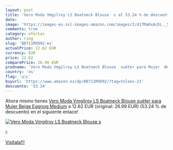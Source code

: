 ```yaml
---
layout: post
title: 'Vero Moda Vmgilroy LS Boatneck Blouse  s al 53.24 % de descuento'
date: 
image: 'https://images-eu.ssl-images-amazon.com/images/I/41fMaKxAcEL._SL200_.jpg'
comments: true
category: ofertas
author: ring
slug: 'B0711MXD92-es'
actualPrice: 12.62 EUR
currency: EUR
price: 12.62
comparePrice: 26.99 EUR
prodname: 'Vero Moda Vmgilroy LS Boatneck Blouse  suéter para Mujer  Beige  Eggnog   Medium'
country: 'es'
flag: '🇪🇸'
buyurl: 'https://www.amazon.es/dp/B0711MXD92/?tag=tolees-21'
descuento: '53.24'
---
```


Ahora mismo tienes [Vero Moda Vmgilroy LS Boatneck Blouse  suéter para Mujer  Beige  Eggnog   Medium](https://www.amazon.es/dp/B0711MXD92/?tag=tolees-21) a 12.62 EUR (original: 26.99 EUR) (53.24 %  de descuento) en el siguiente enlace!

[![Vero Moda Vmgilroy LS Boatneck Blouse  s](https://images-eu.ssl-images-amazon.com/images/I/41fMaKxAcEL._SL200_.jpg)](https://www.amazon.es/dp/B0711MXD92/?tag=tolees-21)

ℹ️:


[Visítala!!!](https://www.amazon.es/dp/B0711MXD92/?tag=tolees-21)
